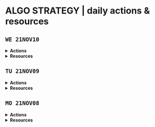 # ALGO STRATEGY | daily actions & resources

## **`WE 21NOV10`**

<details>
<summary><strong>Actions</strong></summary>

- clea

</details>

<details>
<summary><strong>Resources</strong></summary>

- Mat

</details>

## **`TU 21NOV09`**

<details>
<summary><strong>Actions</strong></summary>

- cleaned up candlestick element styles for sharing on social
- messed with MUI's styles setup
- created candlestick table to convert using D3.js if I ever get to the FCC DataViz certificate
- started refactoring getBars() into getBarsForRange() (pull down bars by range for calc'ing MOVING AVE)

</details>

<details>
<summary><strong>Resources</strong></summary>

- Material UI Global CSS "reset" (normalize) [`CssBaseline`](https://mui.com/components/css-baseline/#global-reset)
- [Moving Ave Strategy](https://www.youtube.com/watch?v=CkEaXz9FHF4)

</details>

## **`MO 21NOV08`**

<details>
<summary><strong>Actions</strong></summary>

- set up init analysis/indicators & analysis/triggers files
- wired up Alpaca historical data call (baseURL/stocks/{ticker}/bars)
- added packages: react, react-dom, parcel, Material UI pkgs, D3.js, node-sass
- rendered candlestick results to screen

</details>

<details>
<summary><strong>Resources</strong></summary>

- choosing a [strategy](https://algotrading101.com/learn/quantitative-trader-guide/#what-kind-of-strategy-should-I-trade)
- choosing an [IDE](https://algotrading101.com/learn/quantitative-trader-guide/#which-IDE-should-I-use)
- where to get [data](https://algotrading101.com/learn/quantitative-trader-guide/#where-can-I-get-data)
- [backtesting](https://algotrading101.com/learn/quantitative-trader-guide/#what-is-the-backtesting-and-our-goal)
- chosing a [broker](https://algotrading101.com/learn/quantitative-trader-guide/#how-do-I-pick-a-broker)
- simple mean-reversion [strategy](https://www.youtube.com/watch?v=_9Bmxylp63Y&list=PLFdGt__jX7eNj9f1xmYRmWuVBJTcMwLX8&index=1)
- Axios [req config](https://github.com/axios/axios#request-config)
- \*\* Alpaca JS API [example](https://github.com/alpacahq/alpaca-trade-api-js/blob/master/examples/long-short.js)
- Material UI [React UI library](https://mui.com/)

</details>

<br>
